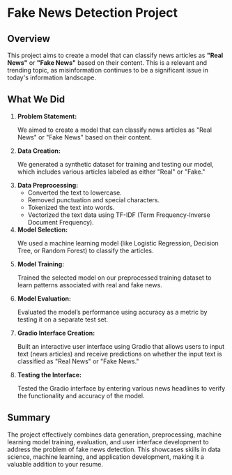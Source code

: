 <h1>Fake News Detection Project</h1>

<h2>Overview</h2>
<p>This project aims to create a model that can classify news articles as <strong>"Real News"</strong> or <strong>"Fake News"</strong> based on their content. This is a relevant and trending topic, as misinformation continues to be a significant issue in today's information landscape.</p>

<h2>What We Did</h2>
<ol>
    <li>
        <strong>Problem Statement:</strong>
        <p>We aimed to create a model that can classify news articles as "Real News" or "Fake News" based on their content.</p>
    </li>
    <li>
        <strong>Data Creation:</strong>
        <p>We generated a synthetic dataset for training and testing our model, which includes various articles labeled as either "Real" or "Fake."</p>
    </li>
    <li>
        <strong>Data Preprocessing:</strong>
        <ul>
            <li>Converted the text to lowercase.</li>
            <li>Removed punctuation and special characters.</li>
            <li>Tokenized the text into words.</li>
            <li>Vectorized the text data using TF-IDF (Term Frequency-Inverse Document Frequency).</li>
        </ul>
    </li>
    <li>
        <strong>Model Selection:</strong>
        <p>We used a machine learning model (like Logistic Regression, Decision Tree, or Random Forest) to classify the articles.</p>
    </li>
    <li>
        <strong>Model Training:</strong>
        <p>Trained the selected model on our preprocessed training dataset to learn patterns associated with real and fake news.</p>
    </li>
    <li>
        <strong>Model Evaluation:</strong>
        <p>Evaluated the model’s performance using accuracy as a metric by testing it on a separate test set.</p>
    </li>
    <li>
        <strong>Gradio Interface Creation:</strong>
        <p>Built an interactive user interface using Gradio that allows users to input text (news articles) and receive predictions on whether the input text is classified as "Real News" or "Fake News."</p>
    </li>
    <li>
        <strong>Testing the Interface:</strong>
        <p>Tested the Gradio interface by entering various news headlines to verify the functionality and accuracy of the model.</p>
    </li>
</ol>

<h2>Summary</h2>
<p>The project effectively combines data generation, preprocessing, machine learning model training, evaluation, and user interface development to address the problem of fake news detection. This showcases skills in data science, machine learning, and application development, making it a valuable addition to your resume.</p>
